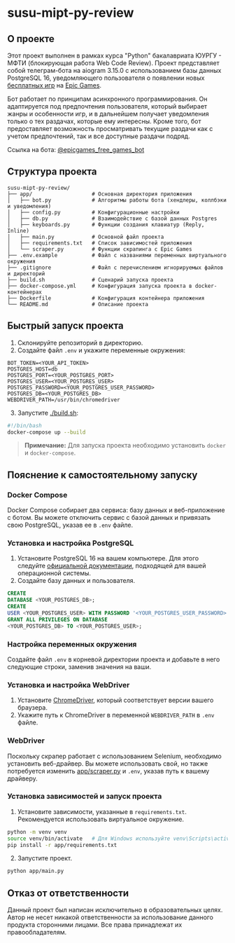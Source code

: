 # susu-mipt-py-review

## О проекте

Этот проект выполнен в рамках курса "Python" бакалавриата ЮУРГУ - МФТИ (блокирующая работа Web Code Review). Проект
представляет собой телеграм-бота на aiogram 3.15.0 с использованием базы данных PostgreSQL 16, уведомляющего
пользователя о появлении новых [бесплатных игр](https://store.epicgames.com/ru/free-games)
на [Epic Games](https://store.epicgames.com/).

Бот работает по принципам асинхронного программирования. Он адаптируется под предпочтения пользователя, который выбирает
жанры и особенности игр, и в дальнейшем получает уведомления только о тех раздачах, которые ему интересны. Кроме того,
бот предоставляет возможность просматривать текущие раздачи как с учетом предпочтений, так и все доступные раздачи
подряд.

Ссылка на бота: [@epicgames_free_games_bot](https://t.me/epicgames_free_games_bot)

## Структура проекта

```plaintext
susu-mipt-py-review/
├── app/                   # Основная директория приложения
│   ├── bot.py             # Алгоритмы работы бота (хендлеры, коллбэки и уведомления)
│   ├── config.py          # Конфигурационные настройки
│   ├── db.py              # Взаимодействие с базой данных Postgres
│   ├── keyboards.py       # Функции создания клавиатур (Reply, Inline)
│   ├── main.py            # Основной файл проекта
│   ├── requirements.txt   # Список зависимостей приложения
│   └── scraper.py         # Функции скрапинга с Epic Games
├── .env.example           # Файл с названиями переменных виртуального окружения
├── .gitignore             # Файл с перечислением игнорируемых файлов и директорий
├── build.sh               # Сценарий запуска проекта
├── docker-compose.yml     # Конфигурация запуска проекта в docker-контейнерах
├── Dockerfile             # Конфигурация контейнера приложения
└── README.md              # Описание проекта
```

## Быстрый запуск проекта

1. Склонируйте репозиторий в директорию.
2. Создайте файл `.env` и укажите переменные окружения:

```dotenv
BOT_TOKEN=<YOUR_API_TOKEN>
POSTGRES_HOST=db
POSTGRES_PORT=<YOUR_POSTGRES_PORT>
POSTGRES_USER=<YOUR_POSTGRES_USER>
POSTGRES_PASSWORD=<YOUR_POSTGRES_USER_PASSWORD>
POSTGRES_DB=<YOUR_POSTGRES_DB>
WEBDRIVER_PATH=/usr/bin/chromedriver
```

3. Запустите [./build.sh](./build.sh):

```bash
#!/bin/bash
docker-compose up --build
```

> **Примечание:** Для запуска проекта необходимо установить `docker` и `docker-compose`.

## Пояснение к самостоятельному запуску

### Docker Compose

Docker Compose собирает два сервиса: базу данных и веб-приложение с ботом. Вы можете отключить сервис с базой данных и
привязать свою PostgreSQL, указав ее в `.env` файле.

### Установка и настройка PostgreSQL

1. Установите PostgreSQL 16 на вашем компьютере. Для этого
   следуйте [официальной документации](https://www.postgresql.org/download/), подходящей для вашей операционной системы.
2. Создайте базу данных и пользователя.

```sql
CREATE
DATABASE <YOUR_POSTGRES_DB>;
CREATE
USER <YOUR_POSTGRES_USER> WITH PASSWORD '<YOUR_POSTGRES_USER_PASSWORD>';
GRANT ALL PRIVILEGES ON DATABASE
<YOUR_POSTGRES_DB> TO <YOUR_POSTGRES_USER>;
```

### Настройка переменных окружения

Создайте файл `.env` в корневой директории проекта и добавьте в него следующие строки, заменив значения на ваши.

### Установка и настройка WebDriver

1. Установите [ChromeDriver](https://sites.google.com/chromium.org/driver/downloads), который соответствует версии
   вашего браузера.
2. Укажите путь к ChromeDriver в переменной `WEBDRIVER_PATH` в `.env` файле.

### WebDriver

Поскольку скрапер работает с использованием Selenium, необходимо установить веб-драйвер. Вы можете использовать свой, но
также потребуется изменить [app/scraper.py](app/scraper.py) и `.env`, указав путь к вашему драйверу.

### Установка зависимостей и запуск проекта

1. Установите зависимости, указанные в `requirements.txt`. Рекомендуется использовать виртуальное окружение.

```bash
python -m venv venv
source venv/bin/activate   # Для Windows используйте venv\Scripts\activate
pip install -r app/requirements.txt
```

2. Запустите проект.
```bash
python app/main.py
```

## Отказ от ответственности

Данный проект был написан исключительно в образовательных целях. Автор не несет никакой ответственности за использование
данного продукта сторонними лицами. Все права принадлежат их правообладателям.